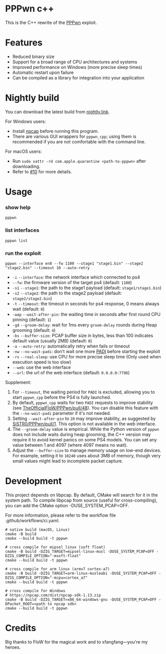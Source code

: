 # PPPwn c++

This is the C++ rewrite of the [PPPwn](https://github.com/TheOfficialFloW/PPPwn) exploit.

# Features

- Reduced binary size
- Support for a broad range of CPU architectures and systems
- Improved performance on Windows (more precise sleep times)
- Automatic restart upon failure
- Can be compiled as a library for integration into your application

# Nightly build

You can download the latest build from [nightly.link](https://nightly.link/xfangfang/PPPwn_cpp/workflows/ci.yaml/main?status=completed).

For Windows users:
- Install [npcap](https://npcap.com) before running this program.
- There are various GUI wrappers for `pppwn_cpp`; using them is recommended if you are not comfortable with the command line.

For macOS users:
- Run `sudo xattr -rd com.apple.quarantine <path-to-pppwn>` after downloading.
- Refer to [#10](https://github.com/xfangfang/PPPwn_cpp/issues/10) for more details.

# Usage

### show help

```shell
pppwn
```

### list interfaces

```shell
pppwn list
```

### run the exploit

```shell
pppwn --interface en0 --fw 1100 --stage1 "stage1.bin" --stage2 "stage2.bin" --timeout 10 --auto-retry
```

- `-i` `--interface`: the network interface which connected to ps4
- `--fw`: the firmware version of the target ps4 (default: `1100`)
- `-s1` `--stage1`: the path to the stage1 payload (default: `stage1/stage1.bin`)
- `-s2` `--stage2`: the path to the stage2 payload (default: `stage2/stage2.bin`)
- `-t` `--timeout`: the timeout in seconds for ps4 response, 0 means always wait (default: `0`)
- `-wap` `--wait-after-pin`: the waiting time in seconds after first round CPU pinning (default: `1`)
- `-gd` `--groom-delay`: wait for 1ms every `groom-delay` rounds during Heap grooming (default: `4`)
- `-bs` `--buffer-size`: PCAP buffer size in bytes, less than 100 indicates default value (usually 2MB) (default: `0`)
- `-a` `--auto-retry`: automatically retry when fails or timeout
- `-nw` `--no-wait-padi`: don't wait one more [PADI](https://en.wikipedia.org/wiki/Point-to-Point_Protocol_over_Ethernet#Client_to_server:_Initiation_(PADI)) before starting the exploit
- `-rs` `--real-sleep`: use CPU for more precise sleep time (Only used when execution speed is too slow)
- `--web`: use the web interface
- `--url`: the url of the web interface (default: `0.0.0.0:7796`)

Supplement:

1. For `--timeout`, the waiting period for `PADI` is excluded, allowing you to start `pppwn_cpp` before the PS4 is fully launched.
2. By default, `pppwn_cpp` waits for two `PADI` requests to improve stability (see [TheOfficialFloW/PPPwn/pull/48](https://github.com/TheOfficialFloW/PPPwn/pull/48)). You can disable this feature with the `--no-wait-padi` parameter if it's not needed.
3. Setting `--wait-after-pin` to `20` may improve stability, as suggested by [SiSTR0/PPPwn/pull/1](https://github.com/SiSTR0/PPPwn/pull/1). This option is not available in the web interface.
4. The `--groom-delay` value is empirical. While the Python version of `pppwn` does not include waits during heap grooming, the C++ version may require it to avoid kernel panics on some PS4 models. You can set any value between 1 and 4097 (where 4097 means no wait).
5. Adjust the `--buffer-size` to manage memory usage on low-end devices. For example, setting it to `10240` uses about 3MB of memory, though very small values might lead to incomplete packet capture.

# Development

This project depends on libpcap. By default, CMake will search for it in the system path. To compile libpcap from source (useful for cross-compiling), you can add the CMake option -DUSE_SYSTEM_PCAP=OFF.

For more information, please refer to the workflow file .github/workflows/ci.yaml.
```shell
# native build (macOS, Linux)
cmake -B build
cmake --build build -t pppwn

# cross compile for mipsel linux (soft float)
cmake -B build -DZIG_TARGET=mipsel-linux-musl -DUSE_SYSTEM_PCAP=OFF -DZIG_COMPILE_OPTION="-msoft-float"
cmake --build build -t pppwn

# cross compile for arm linux (armv7 cortex-a7)
cmake -B build -DZIG_TARGET=arm-linux-musleabi -DUSE_SYSTEM_PCAP=OFF -DZIG_COMPILE_OPTION="-mcpu=cortex_a7"
cmake --build build -t pppwn

# cross compile for Windows
# https://npcap.com/dist/npcap-sdk-1.13.zip
cmake -B build -DZIG_TARGET=x86_64-windows-gnu -DUSE_SYSTEM_PCAP=OFF -DPacket_ROOT=<path to npcap sdk>
cmake --build build -t pppwn
```

# Credits

Big thanks to FloW for the magical work and to xfangfang—you're my heroes.
